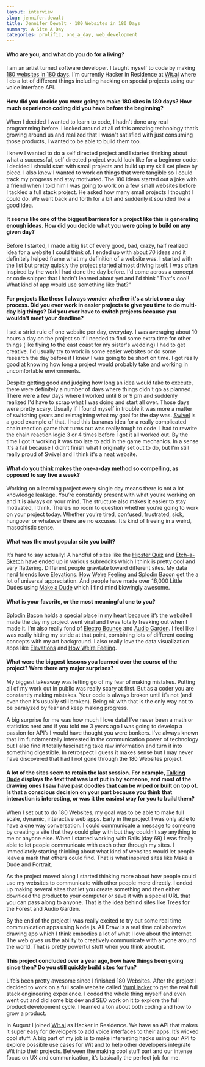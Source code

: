 ```yaml
---
layout: interview
slug: jennifer.dewalt
title: Jennifer Dewalt - 180 Websites in 180 Days
summary: A Site A Day
categories: prolific, one_a_day, web_development
---
```


#### Who are you, and what do you do for a living?

I am an artist turned software developer. I taught myself to code by making [180 websites in 180 days](http://jenniferdewalt.com/). I'm currently Hacker in Residence at [Wit.ai](http://wit.ai) where I do a lot of different things including hacking on special projects using our voice interface API.

#### How did you decide you were going to make 180 sites in 180 days? How much experience coding did you have before the beginning?

When I decided I wanted to learn to code, I hadn't done any real programming before. I looked around at all of this amazing technology that’s growing around us and realized that I wasn't satisfied with just consuming those products, I wanted to be able to build them too.

I knew I wanted to do a self directed project and I started thinking about what a successful, self directed project would look like for a beginner coder. I decided I should start with small projects and build up my skill set piece by piece. I also knew I wanted to work on things that were tangible so I could track my progress and stay motivated. The 180 ideas started out a joke with a friend when I told him I was going to work on a few small websites before I tackled a full stack project. He asked how many small projects I thought I could do. We went back and forth for a bit and suddenly it sounded like a good idea.

#### It seems like one of the biggest barriers for a project like this is generating enough ideas. How did you decide what you were going to build on any given day?

Before I started, I made a big list of every good, bad, crazy, half realized idea for a website I could think of. I ended up with about 70 ideas and it definitely helped frame what my definition of a website was. I started with the list but pretty quickly the project started almost driving itself. I was often inspired by the work I had done the day before. I'd come across a concept or code snippet that I hadn't learned about yet and I'd think "That's cool! What kind of app would use something like that?"

#### For projects like these I always wonder whether it's a strict one a day process. Did you ever work in easier projects to give you time to do multi-day big things? Did you ever have to switch projects because you wouldn't meet your deadline?

I set a strict rule of one website per day, everyday. I was averaging about 10 hours a day on the project so if I needed to find some extra time for other things (like flying to the east coast for my sister's wedding) I had to get creative. I'd usually try to work in some easier websites or do some research the day before if I knew I was going to be short on time. I got really good at knowing how long a project would probably take and working in uncomfortable environments.

Despite getting good and judging how long an idea would take to execute, there were definitely a number of days where things didn't go as planned. There were a few days where I worked until 8 or 9 pm and suddenly realized I'd have to scrap what I was doing and start all over. Those days were pretty scary. Usually if I found myself in trouble it was more a matter of switching gears and reimagining what my goal for the day was. [Swivel](http://jenniferdewalt.com/swivel/game) is a good example of that. I had this bananas idea for a really complicated chain reaction game that turns out was really tough to code. I had to rewrite the chain reaction logic 3 or 4 times before I got it all worked out. By the time I got it working it was too late to add in the game mechanics. In a sense it's a fail because I didn't finish what I originally set out to do, but I'm still really proud of Swivel and I think it's a neat website.

#### What do you think makes the one-a-day method so compelling, as opposed to say five a week?

Working on a learning project every single day means there is not a lot knowledge leakage. You’re constantly present with what you’re working on and it is always on your mind. The structure also makes it easier to stay motivated, I think. There’s no room to question whether you’re going to work on your project today. Whether you’re tired, confused, frustrated, sick, hungover or whatever there are no excuses. It’s kind of freeing in a weird, masochistic sense.

#### What was the most popular site you built?

It’s hard to say actually! A handful of sites like the [Hipster Quiz](http://jenniferdewalt.com/hipster_quiz.html) and [Etch-a-Sketch](http://jenniferdewalt.com/etch_a_sketch.html) have ended up in various subreddits which I think is pretty cool and very flattering. Different people gravitate toward different sites. My data nerd friends love [Elevations](http://jenniferdewalt.com/elevation/page). [How We’re Feeling](http://jenniferdewalt.com/node/how_were_feeling) and [Splodin Bacon](http://jenniferdewalt.com/splodin_bacon/page) get the a lot of universal appreciation. And people have made over 16,000 Little Dudes using [Make a Dude](http://jenniferdewalt.com/make_a_dude/dudes) which I find mind blowingly awesome.

#### What is your favorite, or the most meaningful one to you?

[Splodin Bacon](http://jenniferdewalt.com/splodin_bacon/page) holds a special place in my heart because it’s the website I made the day my project went viral and I was totally freaking out when I made it. I’m also really fond of [Electro Bounce](http://jenniferdewalt.com/electro_bounce/page) and [Audio Garden](http://jenniferdewalt.com/audio_garden/gardens). I feel like I was really hitting my stride at that point, combining lots of different coding concepts with my art background. I also really love the data visualization apps like [Elevations](http://jenniferdewalt.com/elevation/page) and [How We’re Feeling](http://jenniferdewalt.com/node/how_were_feeling).

#### What were the biggest lessons you learned over the course of the project? Were there any major surprises?

My biggest takeaway was letting go of my fear of making mistakes. Putting all of my work out in public was really scary at first. But as a coder you are constantly making mistakes. Your code is always broken until it’s not (and even then it’s usually still broken). Being ok with that is the only way not to be paralyzed by fear and keep making progress.

A big surprise for me was how much I love data! I’ve never been a math or statistics nerd and if you told me 3 years ago I was going to develop a passion for API’s I would have thought you were bonkers. I’ve always known that I’m fundamentally interested in the communication power of technology but I also find it totally fascinating take raw information and turn it into something digestible. In retrospect I guess it makes sense but I may never have discovered that had I not gone through the 180 Websites project.

#### A lot of the sites seem to retain the last session. For example, [Talking Dude](http://jenniferdewalt.com/node/talking_dude) displays the text that was last put in by someone, and most of the drawing ones I saw have past doodles that can be wiped or built on top of. Is that a conscious decision on your part because you think that interaction is interesting, or was it the easiest way for you to build them?

When I set out to do 180 Websites, my goal was to be able to make full scale, dynamic, interactive web apps. Early in the project I was only able to have a one way conversation. I could communicate a message to someone by creating a site that they could play with but they couldn’t say anything to me or anyone else. When I started working with Rails (day 69) I was finally able to let people communicate with each other through my sites. I immediately starting thinking about what kind of websites would let people leave a mark that others could find. That is what inspired sites like Make a Dude and Portrait.

As the project moved along I started thinking more about how people could use my websites to communicate with other people more directly. I ended up making several sites that let you create something and then either download the product to your computer or save it with a special URL that you can pass along to anyone. That is the idea behind sites like Trees for the Forest and Audio Garden.

By the end of the project I was really excited to try out some real time communication apps using Node.js. All Draw is a real time collaborative drawing app which I think embodies a lot of what I love about the internet. The web gives us the ability to creatively communicate with anyone around the world. That is pretty powerful stuff when you think about it.

#### This project concluded over a year ago, how have things been going since then? Do you still quickly build sites for fun?

Life’s been pretty awesome since I finished 180 Websites. After the project I decided to work on a full scale website called [YumHacker](http://yumhacker.com/) to get the real full stack engineering experience. I coded the whole thing myself and even went out and did some biz dev and SEO work on it to explore the full product development cycle. I learned a ton about both coding and how to grow a product.

In August I joined [Wit.ai](http://wit.ai) as Hacker in Residence. We have an API that makes it super easy for developers to add voice interfaces to their apps. It’s wicked cool stuff. A big part of my job is to make interesting hacks using our API to explore possible use cases for Wit and to help other developers integrate Wit into their projects. Between the making cool stuff part and our intense focus on UX and communication, it’s basically the perfect job for me.

